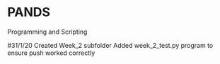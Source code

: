 # PANDS
Programming and Scripting

#31/1/20
Created Week_2 subfolder
Added week_2_test.py program to ensure push worked correctly